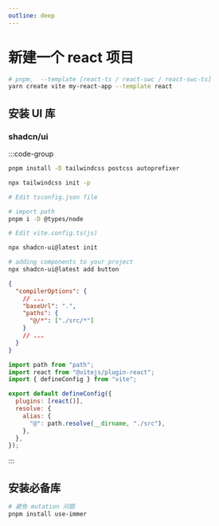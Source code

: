 ```yaml
---
outline: deep
---
```


# 新建一个 react 项目

```bash
# pnpm,  --template [react-ts / react-swc / react-swc-ts]
yarn create vite my-react-app --template react
```

## 安装 UI 库

### shadcn/ui

:::code-group

```bash [install]
pnpm install -D tailwindcss postcss autoprefixer

npx tailwindcss init -p

# Edit tsconfig.json file

# import path
pnpm i -D @types/node

# Edit vite.config.ts(js)

npx shadcn-ui@latest init

# adding components to your project
npx shadcn-ui@latest add button
```

```json [tsconfig.json]
{
  "compilerOptions": {
    // ...
    "baseUrl": ".",
    "paths": {
      "@/*": ["./src/*"]
    }
    // ...
  }
}
```

```js [vite.config.ts(js)]
import path from "path";
import react from "@vitejs/plugin-react";
import { defineConfig } from "vite";

export default defineConfig({
  plugins: [react()],
  resolve: {
    alias: {
      "@": path.resolve(__dirname, "./src"),
    },
  },
});
```

:::


## 安装必备库

```bash
# 避免 mutation 问题
pnpm install use-immer
```
